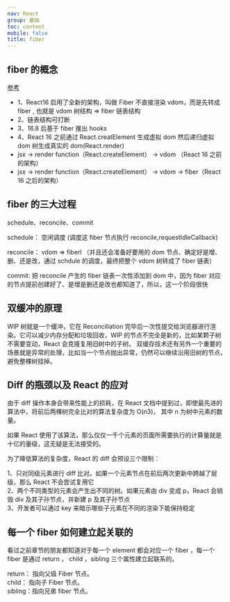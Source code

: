 ```yaml
---
nav: React
group: 基础
toc: content
mobile: false
title: fiber
---
```


## fiber 的概念

<a target="_blank" href="https://juejin.cn/post/7063321486135656479">参考</a>

- 1、React16 启用了全新的架构，叫做 Fiber 不直接渲染 vdom，而是先转成 fiber , 也就是 vdom 树结构 => fiber 链表结构
- 2、链表结构可打断
- 3、16.8 后基于 fiber 推出 hooks
- 4、React 16 之前通过 React.creatElement 生成虚拟 dom 然后递归虚拟 dom 树生成真实的 dom(React.render)
- jsx -> render function（React.createElement） -> vdom （React 16 之前的架构）
- jsx -> render function（React.createElement） -> vdom -> fiber（React 16 之后的架构）

## fiber 的三大过程

schedule、reconcile、commit

schedule： 空闲调度 (调度这 fiber 节点执行 reconcile,requestIdleCallback)

reconcile： vdom => fiberl （并且还会准备好要用的 dom 节点、确定好是增、删、还是改，通过 schdule 的调度，最终把整个 vdom 树转成了 fiber 链表）

commit: 把 reconcile 产生的 fiber 链表一次性添加到 dom 中，因为 fiber 对应的节点提前创建好了、是增是删还是改也都知道了，所以，这一个阶段很快

## 双缓冲的原理

WIP 树就是一个缓冲，它在 Reconciliation 完毕后一次性提交给浏览器进行渲染。它可以减少内存分配和垃圾回收，WIP 的节点不完全是新的，比如某颗子树不需要变动，React 会克隆复用旧树中的子树。
双缓存技术还有另外一个重要的场景就是异常的处理，比如当一个节点抛出异常，仍然可以继续沿用旧树的节点，避免整棵树挂掉。

## Diff 的瓶颈以及 React 的应对

由于 diff 操作本身会带来性能上的损耗，在 React 文档中提到过，即使最先进的算法中，将前后两棵树完全比对的算法复杂度为 O(n3)，
其中 n 为树中元素的数量。

如果 React 使用了该算法，那么仅仅一千个元素的页面所需要执行的计算量就是十亿的量级，这无疑是无法接受的。

为了降低算法的复杂度，React 的 diff 会预设三个限制：

1、只对同级元素进行 diff 比对。如果一个元素节点在前后两次更新中跨越了层级，那么 React 不会尝试复用它  
2、两个不同类型的元素会产生出不同的树。如果元素由 div 变成 p，React 会销毁 div 及其子孙节点，并新建 p 及其子孙节点  
3、开发者可以通过 key 来暗示哪些子元素在不同的渲染下能保持稳定

## 每一个 fiber 如何建立起关联的

看过之前章节的朋友都知道对于每一个 element 都会对应一个 fiber ，每一个 fiber 是通过 return ， child ，sibling 三个属性建立起联系的。

return： 指向父级 Fiber 节点。  
child： 指向子 Fiber 节点。  
sibling：指向兄弟 fiber 节点。
